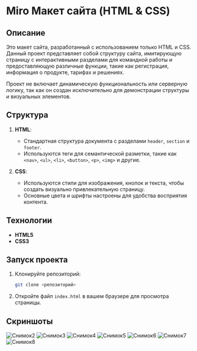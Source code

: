 # Miro Макет сайта (HTML & CSS) 

## Описание

Это макет сайта, разработанный с использованием только HTML и CSS. Данный проект представляет собой структуру сайта, имитирующую страницу с интерактивными разделами для командной работы и предоставляющую различные функции, такие как регистрация, информация о продукте, тарифах и решениях.

Проект не включает динамическую функциональность или серверную логику, так как он создан исключительно для демонстрации структуры и визуальных элементов.

## Структура

1. **HTML**:
   - Стандартная структура документа с разделами `header`, `section` и `footer`.
   - Используются теги для семантической разметки, такие как `<nav>`, `<ul>`, `<li>`, `<button>`, `<p>`, `<img>` и другие.
   
2. **CSS**:
   - Используются стили для изображения, кнопок и текста, чтобы создать визуально привлекательную страницу.
   - Основные цвета и шрифты настроены для удобства восприятия контента.

## Технологии

- **HTML5**
- **CSS3**

## Запуск проекта

1. Клонируйте репозиторий:
   ```bash
   git clone <репозиторий>
   ```

2. Откройте файл `index.html` в вашем браузере для просмотра страницы.

## Скриншоты
![Снимок2](https://github.com/user-attachments/assets/19af62d2-515a-4352-93ff-ae90b870e210)
![Снимок3](https://github.com/user-attachments/assets/dfe84e45-c622-4c6c-ae9b-d2361de0871f)
![Снимок4](https://github.com/user-attachments/assets/a381180f-7348-4f20-a36a-71084a082421)
![Снимок5](https://github.com/user-attachments/assets/cd5b06bb-f718-49f8-83c3-48de0125ae8a)
![Снимок6](https://github.com/user-attachments/assets/42a68085-87ef-415c-bb0b-01980817b387)
![Снимок7](https://github.com/user-attachments/assets/726ee683-8cf9-41e7-8350-8760148a4c77)
![Снимок8](https://github.com/user-attachments/assets/0fb4bd6f-9b44-425d-958c-52135c8cfa47)


